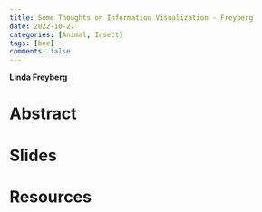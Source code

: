 ```yaml
---
title: Some Thoughts on Information Visualization - Freyberg
date: 2022-10-27
categories: [Animal, Insect]
tags: [bee]
comments: false
---
```


**Linda Freyberg**

# Abstract 

# Slides

# Resources
